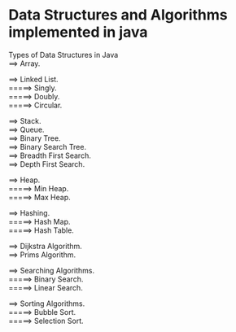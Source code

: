 <h1>Data Structures and Algorithms  implemented in java</h1>
Types of Data Structures in Java<br>
==> Array.<br>

==> Linked List.<br>
=====> Singly. <br>
=====> Doubly. <br>
=====> Circular. <br>

==> Stack.<br>
==> Queue.<br>
==> Binary Tree.<br>
==> Binary Search Tree.<br> 
==> Breadth First Search. <br>
==> Depth First Search. <br>

==> Heap. <br>
=====> Min Heap. <br>
=====> Max Heap. <br>

==> Hashing. <br>
=====> Hash Map. <br>
=====> Hash Table. <br>

==> Dijkstra Algorithm. <br>
==> Prims Algorithm. <br>

==> Searching Algorithms. <br>
=====> Binary Search. <br>
=====> Linear Search. <br>

==> Sorting Algorithms. <br>
=====> Bubble Sort. <br>
=====> Selection Sort. <br>